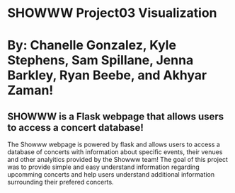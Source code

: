# SHOWWW  Project03 Visualization
# By: Chanelle Gonzalez, Kyle Stephens, Sam Spillane, Jenna Barkley, Ryan Beebe, and Akhyar Zaman!

## SHOWWW is a Flask webpage that allows users to access a concert database!
  The Showww webpage is powered by flask and allows users to access a database of concerts with information about specific events, their venues and other analyitics provided by the Showww team! The goal of this project was to provide simple and easy understand information regarding upcomming concerts and help users understand additional information surrounding their prefered concerts.


